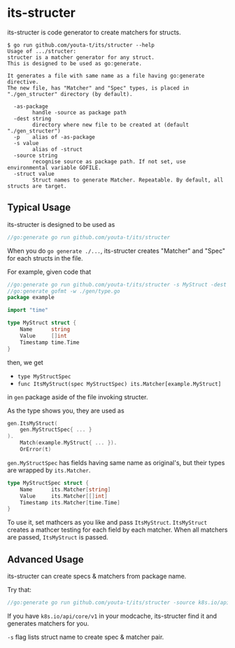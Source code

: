 its-structer
==============

its-structer is code generator to create matchers for structs.

```
$ go run github.com/youta-t/its/structer --help
Usage of .../structer:
structer is a matcher generator for any struct.
This is designed to be used as go:generate.

It generates a file with same name as a file having go:generate directive.
The new file, has "Matcher" and "Spec" types, is placed in "./gen_structer" directory (by default).

  -as-package
        handle -source as package path
  -dest string
        directory where new file to be created at (default "./gen_structer")
  -p    alias of -as-package
  -s value
        alias of -struct
  -source string
        recognise source as package path. If not set, use environmental variable GOFILE.
  -struct value
        Struct names to generate Matcher. Repeatable. By default, all structs are target.
```

Typical Usage
-------------

its-structer is designed to be used as

```go
//go:generate go run github.com/youta-t/its/structer
```


When you do `go generate ./...`, its-structer creates "Matcher" and "Spec" for each structs in the file.

For example, given code that

```go
//go:generate go run github.com/youta-t/its/structer -s MyStruct -dest gen
//go:generate gofmt -w ./gen/type.go
package example

import "time"

type MyStruct struct {
	Name      string
	Value     []int
	Timestamp time.Time
}
```

then, we get

- `type MyStructSpec`
- `func ItsMyStruct(spec MyStructSpec) its.Matcher[example.MyStruct]`

in `gen` package aside of the file invoking structer.

As the type shows you, they are used as

```go
gen.ItsMyStruct(
    gen.MyStructSpec{ ... }
).
    Match(example.MyStruct{ ... }).
    OrError(t)
```

`gen.MyStructSpec` has fields having same name as original's, but their types are wrapped by `its.Matcher`.

```go
type MyStructSpec struct {
	Name      its.Matcher[string]
	Value     its.Matcher[[]int]
	Timestamp its.Matcher[time.Time]
}
```

To use it, set mathcers as you like and pass `ItsMyStruct`.
`ItsMyStruct` creates a mathcer testing for each field by each matcher.
When all matchers are passed, `ItsMyStruct` is passed.

Advanced Usage
---------------

its-structer can create specs & matchers from package name.

Try that:

```go
//go:generate go run github.com/youta-t/its/structer -source k8s.io/api/core/v1 -as-package -s PodSpec
```

If you have `k8s.io/api/core/v1` in your modcache, its-structer find it and generates matchers for you.

`-s` flag lists struct name to create spec & matcher pair.
